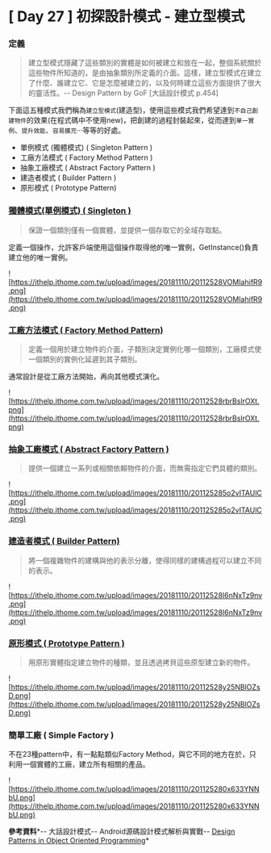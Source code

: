 # [ Day 27 ] 初探設計模式 - 建立型模式

### **定義**

> 建立型模式隱藏了這些類別的實體是如何被建立和放在一起，整個系統關於這些物件所知道的，是由抽象類別所定義的介面。這樣，建立型模式在建立了什麼、誰建立它、它是怎麼被建立的，以及何時建立這些方面提供了很大的靈活性。-- Design Pattern by GoF [大話設計模式 p.454]
> 

下面這五種模式我們稱為`建立型模式`(建造型)，使用這些模式我們希望達到`不自己創建物件`的效果(在程式碼中不使用new)，把創建的過程封裝起來，從而達到`單一實例`、`提升效能`、`容易擴充`···等等的好處。

- 單例模式 (獨體模式) ( Singleton Pattern )
- 工廠方法模式 ( Factory Method Pattern )
- 抽象工廠模式 ( Abstract Factory Pattern )
- 建造者模式 ( Builder Pattern )
- 原形模式 ( Prototype Pattern)

### **[獨體模式(單例模式) ( Singleton )](https://ithelp.ithome.com.tw/articles/10203092)**

> 保證一個類別僅有一個實體，並提供一個存取它的全域存取點。
> 

定義一個操作，允許客戶端使用這個操作取得他的唯一實例，GetInstance()負責建立他的唯一實例。

![https://ithelp.ithome.com.tw/upload/images/20181110/20112528VOMIahifR9.png](https://ithelp.ithome.com.tw/upload/images/20181110/20112528VOMIahifR9.png)

### **[工廠方法模式 ( Factory Method Pattern)](https://ithelp.ithome.com.tw/articles/10202075)**

> 定義一個用於建立物件的介面，子類別決定實例化哪一個類別，工廠模式使一個類別的實例化延遲到其子類別。
> 

通常設計是從工廠方法開始，再向其他模式演化。

![https://ithelp.ithome.com.tw/upload/images/20181110/20112528rbrBslrOXt.png](https://ithelp.ithome.com.tw/upload/images/20181110/20112528rbrBslrOXt.png)

### **[抽象工廠模式 ( Abstract Factory Pattern )](https://ithelp.ithome.com.tw/articles/10208955)**

> 提供一個建立一系列或相關依賴物件的介面，而無需指定它們具體的類別。
> 

![https://ithelp.ithome.com.tw/upload/images/20181110/201125285o2vITAUlC.png](https://ithelp.ithome.com.tw/upload/images/20181110/201125285o2vITAUlC.png)

### **[建造者模式 ( Builder Pattern)](https://ithelp.ithome.com.tw/articles/10204732)**

> 將一個複雜物件的建構與他的表示分離，使得同樣的建構過程可以建立不同的表示。
> 

![https://ithelp.ithome.com.tw/upload/images/20181110/20112528I6nNxTz9nv.png](https://ithelp.ithome.com.tw/upload/images/20181110/20112528I6nNxTz9nv.png)

### **[原形模式 ( Prototype Pattern )](https://ithelp.ithome.com.tw/articles/10205989)**

> 用原形實體指定建立物件的種類，並且透過拷貝這些原型建立新的物件。
> 

![https://ithelp.ithome.com.tw/upload/images/20181110/20112528y25NBlOZsD.png](https://ithelp.ithome.com.tw/upload/images/20181110/20112528y25NBlOZsD.png)

### **簡單工廠 ( Simple Factory )**

不在23種pattern中，有一點點類似Factory Method，與它不同的地方在於，只利用一個實體的工廠，建立所有相關的產品。

![https://ithelp.ithome.com.tw/upload/images/20181110/201125280x633YNNbU.png](https://ithelp.ithome.com.tw/upload/images/20181110/201125280x633YNNbU.png)

**參考資料***-- 大話設計模式-- Android源碼設計模式解析與實戰-- [Design Patterns in Object Oriented Programming](https://www.youtube.com/playlist?list=PLrhzvIcii6GNjpARdnO4ueTUAVR9eMBpc)*